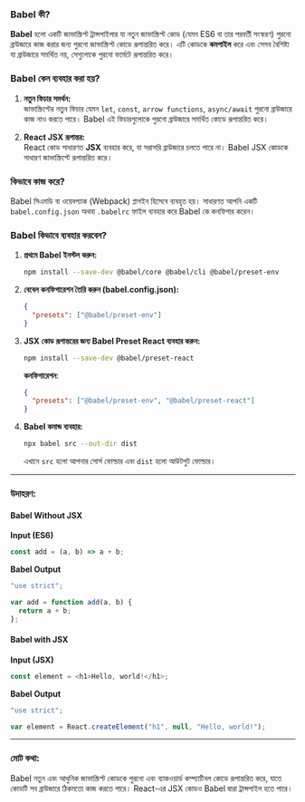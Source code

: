### **Babel কী?**

**Babel** হলো একটি জাভাস্ক্রিপ্ট ট্রান্সপাইলার যা নতুন জাভাস্ক্রিপ্ট কোড (যেমন ES6 বা তার পরবর্তী সংস্করণ) পুরনো ব্রাউজারে কাজ করার জন্য পুরনো জাভাস্ক্রিপ্ট কোডে রূপান্তরিত করে। এটি কোডকে **কমপাইল** করে এবং সেসব বৈশিষ্ট্য যা ব্রাউজারে সমর্থিত নয়, সেগুলোকে পুরনো ফর্মেটে রূপান্তরিত করে।

### **Babel কেন ব্যবহার করা হয়?**

1. **নতুন ফিচার সমর্থন:**  
   জাভাস্ক্রিপ্টের নতুন ফিচার যেমন `let`, `const`, `arrow functions`, `async/await` পুরনো ব্রাউজারে কাজ নাও করতে পারে। Babel এই ফিচারগুলোকে পুরনো ব্রাউজারে সমর্থিত কোডে রূপান্তরিত করে।

2. **React JSX রূপান্তর:**  
   React কোড সাধারণত **JSX** ব্যবহার করে, যা সরাসরি ব্রাউজারে চলতে পারে না। Babel JSX কোডকে সাধারণ জাভাস্ক্রিপ্টে রূপান্তরিত করে।

### **কিভাবে কাজ করে?**

Babel সিএমডি বা ওয়েবপ্যাক (Webpack) প্লাগইন হিসেবে ব্যবহৃত হয়। সাধারণত আপনি একটি `babel.config.json` অথবা `.babelrc` ফাইল ব্যবহার করে Babel কে কনফিগার করেন।

### **Babel কিভাবে ব্যবহার করবেন?**

1. **প্রথমে Babel ইনস্টল করুন:**
   ```bash
   npm install --save-dev @babel/core @babel/cli @babel/preset-env
   ```

2. **বেবেল কনফিগারেশন তৈরি করুন (babel.config.json):**
   ```json
   {
     "presets": ["@babel/preset-env"]
   }
   ```

3. **JSX কোড রূপান্তরের জন্য Babel Preset React ব্যবহার করুন:**
   ```bash
   npm install --save-dev @babel/preset-react
   ```

   **কনফিগারেশন**:
   ```json
   {
     "presets": ["@babel/preset-env", "@babel/preset-react"]
   }
   ```

4. **Babel কমান্ড ব্যবহার:**
   ```bash
   npx babel src --out-dir dist
   ```
   এখানে `src` হলো আপনার সোর্স ফোল্ডার এবং `dist` হলো আউটপুট ফোল্ডার।

---

### **উদাহরণ:**

#### **Babel Without JSX**
**Input (ES6)**
```javascript
const add = (a, b) => a + b;
```

**Babel Output**
```javascript
"use strict";

var add = function add(a, b) {
  return a + b;
};
```

#### **Babel with JSX**
**Input (JSX)**
```javascript
const element = <h1>Hello, world!</h1>;
```

**Babel Output**
```javascript
"use strict";

var element = React.createElement("h1", null, "Hello, world!");
```

---

### **মোট কথা:**
Babel নতুন এবং আধুনিক জাভাস্ক্রিপ্ট কোডকে পুরনো এবং ব্যাকওয়ার্ড কম্প্যাটিবল কোডে রূপান্তরিত করে, যাতে কোডটি সব ব্রাউজারে ঠিকমতো কাজ করতে পারে। React-এর JSX কোডও Babel দ্বারা ট্রান্সপাইল হতে পারে।
